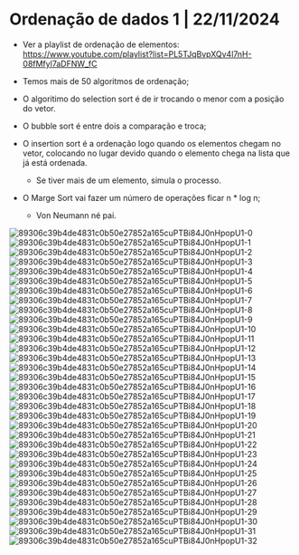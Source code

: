 # Ordenação de dados 1 | 22/11/2024

- Ver a playlist de ordenação de elementos: https://www.youtube.com/playlist?list=PL5TJqBvpXQv4l7nH-08fMfyl7aDFNW_fC

- Temos mais de 50 algoritmos de ordenação;
- O algoritimo do selection sort é de ir trocando o menor com a posição do vetor.
- O bubble sort é entre dois a comparação e troca;
- O insertion sort é a ordenação logo quando os elementos chegam no vetor, colocando no lugar devido quando o elemento chega na lista que já está ordenada.
  - Se tiver mais de um elemento, simula o processo.
 
- O Marge Sort vai fazer um número de operações ficar n * log n;
  - Von Neumann né pai.

![89306c39b4de4831c0b50e27852a165cuPTBi84J0nHpopU1-0](https://github.com/user-attachments/assets/ab2b468b-0f62-4b9e-b76b-19bfa1cc303d)
![89306c39b4de4831c0b50e27852a165cuPTBi84J0nHpopU1-1](https://github.com/user-attachments/assets/16e1f8f6-1653-4af4-872a-0b63cf7450bf)
![89306c39b4de4831c0b50e27852a165cuPTBi84J0nHpopU1-2](https://github.com/user-attachments/assets/a42a4ead-535e-49d8-a5d2-851325635f3d)
![89306c39b4de4831c0b50e27852a165cuPTBi84J0nHpopU1-3](https://github.com/user-attachments/assets/8cf8aacb-bb5b-46df-b5b9-3afa623ba2c8)
![89306c39b4de4831c0b50e27852a165cuPTBi84J0nHpopU1-4](https://github.com/user-attachments/assets/6db74c1e-1748-4a12-974e-bf95f7454e7e)
![89306c39b4de4831c0b50e27852a165cuPTBi84J0nHpopU1-5](https://github.com/user-attachments/assets/346cc9d7-722f-4508-b3e3-55074b4622c1)
![89306c39b4de4831c0b50e27852a165cuPTBi84J0nHpopU1-6](https://github.com/user-attachments/assets/36038afd-9687-4408-b908-c1e99f5d255d)
![89306c39b4de4831c0b50e27852a165cuPTBi84J0nHpopU1-7](https://github.com/user-attachments/assets/69e91cf2-c7c7-4c99-a724-14e58f3b4afb)
![89306c39b4de4831c0b50e27852a165cuPTBi84J0nHpopU1-8](https://github.com/user-attachments/assets/880af13f-378d-44b7-b0b2-58d331baba37)
![89306c39b4de4831c0b50e27852a165cuPTBi84J0nHpopU1-9](https://github.com/user-attachments/assets/f7f90e07-327a-4df0-96cf-9b211dcd2c5b)
![89306c39b4de4831c0b50e27852a165cuPTBi84J0nHpopU1-10](https://github.com/user-attachments/assets/f97ac530-3f4f-4fcd-b564-e5d9c3696a99)
![89306c39b4de4831c0b50e27852a165cuPTBi84J0nHpopU1-11](https://github.com/user-attachments/assets/9527fd7a-b3f7-4300-9558-d44bd91074a6)
![89306c39b4de4831c0b50e27852a165cuPTBi84J0nHpopU1-12](https://github.com/user-attachments/assets/9bd6158c-aba7-4e9a-82a8-38b66605fcf6)
![89306c39b4de4831c0b50e27852a165cuPTBi84J0nHpopU1-13](https://github.com/user-attachments/assets/0dd54ccc-07cb-4f32-bd71-a039f51515e7)
![89306c39b4de4831c0b50e27852a165cuPTBi84J0nHpopU1-14](https://github.com/user-attachments/assets/2761d271-9d7b-45e8-ac13-24dda0c6bf50)
![89306c39b4de4831c0b50e27852a165cuPTBi84J0nHpopU1-15](https://github.com/user-attachments/assets/03334474-cb97-4da6-9d18-6eb44bf65996)
![89306c39b4de4831c0b50e27852a165cuPTBi84J0nHpopU1-16](https://github.com/user-attachments/assets/f6096926-6ec6-48db-b908-eab0c97b86a8)
![89306c39b4de4831c0b50e27852a165cuPTBi84J0nHpopU1-17](https://github.com/user-attachments/assets/886f4f53-3b7b-409e-9ffb-3c0d474460ab)
![89306c39b4de4831c0b50e27852a165cuPTBi84J0nHpopU1-18](https://github.com/user-attachments/assets/d0ce2c67-a595-4108-bca0-f3fd19b62222)
![89306c39b4de4831c0b50e27852a165cuPTBi84J0nHpopU1-19](https://github.com/user-attachments/assets/e9457be5-4ad1-467c-a7ce-a495ce33a8e7)
![89306c39b4de4831c0b50e27852a165cuPTBi84J0nHpopU1-20](https://github.com/user-attachments/assets/2259d4e3-d5c4-4625-acea-6fcd70d592db)
![89306c39b4de4831c0b50e27852a165cuPTBi84J0nHpopU1-21](https://github.com/user-attachments/assets/bd25140a-e740-4563-b042-9f774b0e3297)
![89306c39b4de4831c0b50e27852a165cuPTBi84J0nHpopU1-22](https://github.com/user-attachments/assets/cb2f20f8-3eac-4597-b1df-30e4e3d0a84e)
![89306c39b4de4831c0b50e27852a165cuPTBi84J0nHpopU1-23](https://github.com/user-attachments/assets/15bdc27b-b20a-4b75-bf30-13c359519562)
![89306c39b4de4831c0b50e27852a165cuPTBi84J0nHpopU1-24](https://github.com/user-attachments/assets/024dd132-f2a0-4a42-b1ba-004dd6fbfc9e)
![89306c39b4de4831c0b50e27852a165cuPTBi84J0nHpopU1-25](https://github.com/user-attachments/assets/e6df8a6d-96f8-400a-93c5-fa305b23f8e1)
![89306c39b4de4831c0b50e27852a165cuPTBi84J0nHpopU1-26](https://github.com/user-attachments/assets/348af0bd-14de-4376-913c-3365c3706da0)
![89306c39b4de4831c0b50e27852a165cuPTBi84J0nHpopU1-27](https://github.com/user-attachments/assets/f9016bff-13a2-4414-b866-45a49fb15109)
![89306c39b4de4831c0b50e27852a165cuPTBi84J0nHpopU1-28](https://github.com/user-attachments/assets/667f459c-df4c-4327-86e8-cee50c4c9bc1)
![89306c39b4de4831c0b50e27852a165cuPTBi84J0nHpopU1-29](https://github.com/user-attachments/assets/a5099eae-0069-4618-aa74-9d2f6cf54e89)
![89306c39b4de4831c0b50e27852a165cuPTBi84J0nHpopU1-30](https://github.com/user-attachments/assets/18fd6553-2696-46d1-bba7-ff5fa8431456)
![89306c39b4de4831c0b50e27852a165cuPTBi84J0nHpopU1-31](https://github.com/user-attachments/assets/b02ff800-f75d-411d-ac51-09faab677f3c)
![89306c39b4de4831c0b50e27852a165cuPTBi84J0nHpopU1-32](https://github.com/user-attachments/assets/7716f5aa-bf34-4d72-b507-7a98afb08394)
